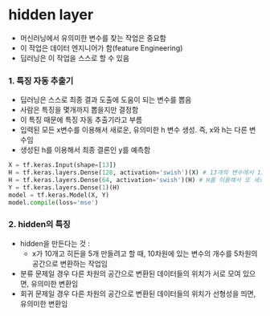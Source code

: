 # hidden layer

* 머신러닝에서 유의미한 변수를 찾는 작업은 중요함
* 이 작업은 데이터 엔지니어가 함(feature Engineering)
* 딥러닝은 이 작업을 스스로 할 수 있음

### 1. 특징 자동 추출기
* 딥러닝은 스스로 최종 결과 도출에 도움이 되는 변수를 뽑음
* 사람은 특징을 몇개까지 뽑을지만 결정함
* 이 특징 때문에 특징 자동 추출기라고 부름
* 입력된 모든 x변수를 이용해서 새로운, 유의미한 h 변수 생성. 즉, x와 h는 다른 변수임
* 생성된 h를 이용해서 최종 결론인 y를 예측함

```python
X = tf.keras.Input(shape=[13])
H = tf.keras.layers.Dense(128, activation='swish')(X) # 13개의 변수에서 128개의 새로운 hidden layer 생성
H = tf.keras.layers.Dense(64, activation='swish')(H) # H를 이용해서 또 새로운 H 생성 가능
Y = tf.keras.layers.Dense(1)(H)
model = tf.keras.Model(X, Y)
model.compile(loss='mse')
```

### 2. hidden의 특징
* hidden을 만든다는 것 : 
    * x가 10개고 히든을 5개 만들려고 할 때, 10차원에 있는 변수의 개수를 5차원의 공간으로 변환하는 작업임
* 분류 문제일 경우 다른 차원의 공간으로 변환된 데이터들의 위치가 서로 모여 있으면, 유의미한 변환임
* 회귀 문제일 경우 다른 차원의 공간으로 변환된 데이터들의 위치가 선형성을 띄면, 유의미한 변환임